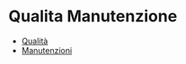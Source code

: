 # Qualita Manutenzione
- [Qualità](DocumentazioneSmeUP/NWS/News/000090/CQ/_sidebar.md)
- [Manutenzioni](DocumentazioneSmeUP/NWS/News/000090/MM/_sidebar.md)
